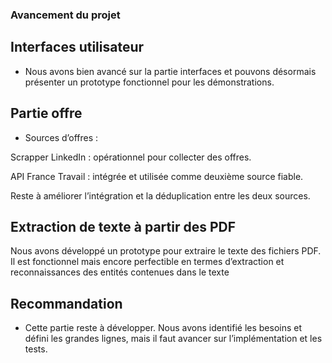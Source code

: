 ### Avancement du projet
## Interfaces utilisateur
- Nous avons bien avancé sur la partie interfaces et pouvons désormais présenter un prototype fonctionnel pour les démonstrations.

## Partie offre
- Sources d’offres :

Scrapper LinkedIn : opérationnel pour collecter des offres.

API France Travail : intégrée et utilisée comme deuxième source fiable.

 Reste à améliorer l’intégration et la déduplication entre les deux sources.

## Extraction de texte à partir des PDF
 Nous avons développé un prototype pour extraire le texte des fichiers PDF. Il est fonctionnel mais encore perfectible en termes d’extraction et reconnaissances des entités contenues dans le texte

## Recommandation
- Cette partie reste à développer. Nous avons identifié les besoins et défini les grandes lignes, mais il faut avancer sur l’implémentation et les tests.
